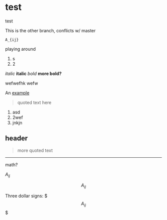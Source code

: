 test
====



test

This is the other branch, conflicts w/ master

``A_{ij}``

playing around

1. s
2. 2

*italic* **italic**
_bold_
__more bold?__

wefwefhk wefw

An [example](http://url.com/ "Title")

> quoted text
> here

1. asd
2. 2wef
3. jnkjn

header
---

> more quoted text

---

math?

$A_{ij}$

$$A_{ij}$$

Three dollar signs:
$$$A_{ij}$$$

